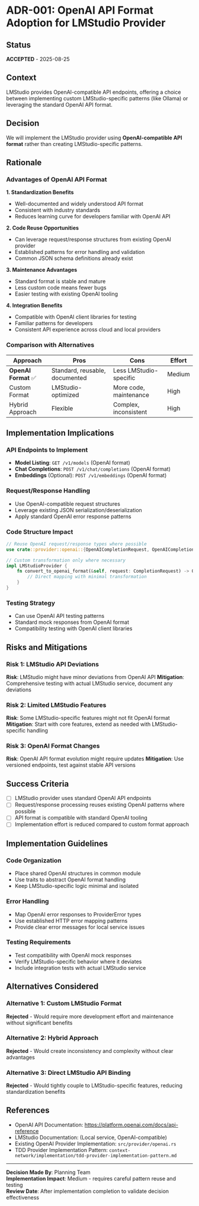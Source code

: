 # ADR-001: OpenAI API Format Adoption for LMStudio Provider

## Status
**ACCEPTED** - 2025-08-25

## Context
LMStudio provides OpenAI-compatible API endpoints, offering a choice between implementing custom LMStudio-specific patterns (like Ollama) or leveraging the standard OpenAI API format.

## Decision
We will implement the LMStudio provider using **OpenAI-compatible API format** rather than creating LMStudio-specific patterns.

## Rationale

### Advantages of OpenAI API Format

**1. Standardization Benefits**
- Well-documented and widely understood API format
- Consistent with industry standards
- Reduces learning curve for developers familiar with OpenAI API

**2. Code Reuse Opportunities**
- Can leverage request/response structures from existing OpenAI provider
- Established patterns for error handling and validation
- Common JSON schema definitions already exist

**3. Maintenance Advantages**  
- Standard format is stable and mature
- Less custom code means fewer bugs
- Easier testing with existing OpenAI tooling

**4. Integration Benefits**
- Compatible with OpenAI client libraries for testing
- Familiar patterns for developers
- Consistent API experience across cloud and local providers

### Comparison with Alternatives

| Approach | Pros | Cons | Effort |
|----------|------|------|--------|
| **OpenAI Format** ✅ | Standard, reusable, documented | Less LMStudio-specific | Medium |
| Custom Format | LMStudio-optimized | More code, maintenance | High |
| Hybrid Approach | Flexible | Complex, inconsistent | High |

## Implementation Implications

### API Endpoints to Implement
- **Model Listing**: `GET /v1/models` (OpenAI format)
- **Chat Completions**: `POST /v1/chat/completions` (OpenAI format)
- **Embeddings** (Optional): `POST /v1/embeddings` (OpenAI format)

### Request/Response Handling
- Use OpenAI-compatible request structures
- Leverage existing JSON serialization/deserialization
- Apply standard OpenAI error response patterns

### Code Structure Impact
```rust
// Reuse OpenAI request/response types where possible
use crate::provider::openai::{OpenAICompletionRequest, OpenAICompletionResponse};

// Custom transformation only where necessary
impl LMStudioProvider {
    fn convert_to_openai_format(&self, request: CompletionRequest) -> OpenAICompletionRequest {
        // Direct mapping with minimal transformation
    }
}
```

### Testing Strategy
- Can use OpenAI API testing patterns
- Standard mock responses from OpenAI format
- Compatibility testing with OpenAI client libraries

## Risks and Mitigations

### Risk 1: LMStudio API Deviations
**Risk**: LMStudio might have minor deviations from OpenAI API
**Mitigation**: Comprehensive testing with actual LMStudio service, document any deviations

### Risk 2: Limited LMStudio Features
**Risk**: Some LMStudio-specific features might not fit OpenAI format
**Mitigation**: Start with core features, extend as needed with LMStudio-specific handling

### Risk 3: OpenAI Format Changes
**Risk**: OpenAI API format evolution might require updates
**Mitigation**: Use versioned endpoints, test against stable API versions

## Success Criteria
- [ ] LMStudio provider uses standard OpenAI API endpoints
- [ ] Request/response processing reuses existing OpenAI patterns where possible
- [ ] API format is compatible with standard OpenAI tooling
- [ ] Implementation effort is reduced compared to custom format approach

## Implementation Guidelines

### Code Organization
- Place shared OpenAI structures in common module
- Use traits to abstract OpenAI format handling
- Keep LMStudio-specific logic minimal and isolated

### Error Handling
- Map OpenAI error responses to ProviderError types
- Use established HTTP error mapping patterns
- Provide clear error messages for local service issues

### Testing Requirements
- Test compatibility with OpenAI mock responses
- Verify LMStudio-specific behavior where it deviates
- Include integration tests with actual LMStudio service

## Alternatives Considered

### Alternative 1: Custom LMStudio Format
**Rejected** - Would require more development effort and maintenance without significant benefits

### Alternative 2: Hybrid Approach  
**Rejected** - Would create inconsistency and complexity without clear advantages

### Alternative 3: Direct LMStudio API Binding
**Rejected** - Would tightly couple to LMStudio-specific features, reducing standardization benefits

## References
- OpenAI API Documentation: https://platform.openai.com/docs/api-reference
- LMStudio Documentation: (Local service, OpenAI-compatible)
- Existing OpenAI Provider Implementation: `src/provider/openai.rs`
- TDD Provider Implementation Pattern: `context-network/implementation/tdd-provider-implementation-pattern.md`

---

**Decision Made By**: Planning Team  
**Implementation Impact**: Medium - requires careful pattern reuse and testing  
**Review Date**: After implementation completion to validate decision effectiveness